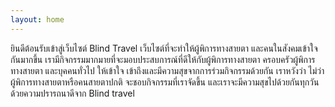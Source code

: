 ```yaml
---
layout: home
---
```


ยินดีต้อนรับเข้าสู่เว็บไซต์ Blind Travel เว็บไซต์ที่จะทำให้ผู้พิการทางสายตา และคนในสังคมเข้าใจกันมากขึ้น เรามีกิจกรรมมากมายที่จะมอบประสบการณ์ที่ดีให้กับผู้พิการทางสายตา ครอบครัวผู้พิการทางสายตา และบุคคนทั่วไป ให้เข้าใจ เข้าถึงและมีความสุขจากการร่วมกิจกรรมด้วยกัน เราหวังว่า ไม่ว่าผู้พิการทางสายตาหรือคนสายตาปกติ จะชอบกิจกรรมที่เราจัดขึ้น และเราจะมีความสุขไปด้วยกันทุกวัน ด้วยความปรารถนาดีจาก Blind travel